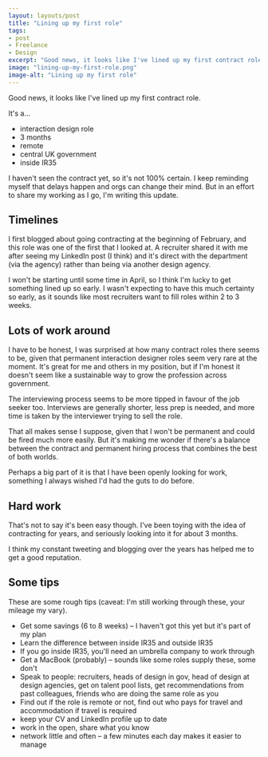 ```yaml
---
layout: layouts/post
title: "Lining up my first role"
tags:
- post
- Freelance
- Design
excerpt: "Good news, it looks like I've lined up my first contract role."
image: "lining-up-my-first-role.png"
image-alt: "Lining up my first role"
---
```


Good news, it looks like I've lined up my first contract role. 

It's a…

- interaction design role
- 3 months
- remote
- central UK government 
- inside IR35

I haven't seen the contract yet, so it's not 100% certain. I keep reminding myself that delays happen and orgs can change their mind. But in an effort to share my working as I go, I'm writing this update.

## Timelines

I first blogged about going contracting at the beginning of February, and this role was one of the first that I looked at. A recruiter shared it with me after seeing my LinkedIn post (I think) and it's direct with the department (via the agency) rather than being via another design agency.

I won't be starting until some time in April, so I think I'm lucky to get something lined up so early. I wasn't expecting to have this much certainty so early, as it sounds like most recruiters want to fill roles within 2 to 3 weeks.

## Lots of work around

I have to be honest, I was surprised at how many contract roles there seems to be, given that permanent interaction designer roles seem very rare at the moment. It's great for me and others in my position, but if I'm honest it doesn't seem like a sustainable way to grow the profession across government.

The interviewing process seems to be more tipped in favour of the job seeker too. Interviews are generally shorter, less prep is needed, and more time is taken by the interviewer trying to sell the role.

That all makes sense I suppose, given that I won't be permanent and could be fired much more easily. But it's making me wonder if there's a balance between the contract and permanent hiring process that combines the best of both worlds.

Perhaps a big part of it is that I have been openly looking for work, something I always wished I'd had the guts to do before.

## Hard work

That's not to say it's been easy though. I've been toying with the idea of contracting for years, and seriously looking into it for about 3 months.

I think my constant tweeting and blogging over the years has helped me to get a good reputation.

## Some tips

These are some rough tips (caveat: I'm still working through these, your mileage my vary).

- Get some savings (6 to 8 weeks) – I haven't got this yet but it's part of my plan
- Learn the difference between inside IR35 and outside IR35
- If you go inside IR35, you'll need an umbrella company to work through
- Get a MacBook (probably) – sounds like some roles supply these, some don't
- Speak to people: recruiters, heads of design in gov, head of design at design agencies, get on talent pool lists, get recommendations from past colleagues, friends who are doing the same role as you 
- Find out if the role is remote or not, find out who pays for travel and accommodation if travel is required
- keep your CV and LinkedIn profile up to date
- work in the open, share what you know
- network little and often – a few minutes each day makes it easier to manage